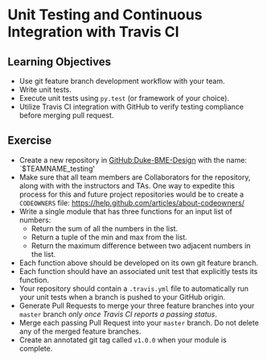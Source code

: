 # Unit Testing and Continuous Integration with Travis CI

## Learning Objectives
* Use git feature branch development workflow with your team.
* Write unit tests.
* Execute unit tests using `py.test` (or framework of your choice).
* Utilize Travis CI integration with GitHub to verify testing compliance before
  merging pull request.

## Exercise
* Create a new repository in [GitHub:Duke-BME-Design](https://github.com/Duke-BME-Design/) with the name: `$TEAMNAME_testing'
* Make sure that all team members are Collaborators for the repository, along
  with with the instructors and TAs.  One way to expedite this process for this
  and future project repositories would be to create a `CODEOWNERS` file:
  https://help.github.com/articles/about-codeowners/
* Write a single module that has three functions for an input list of numbers:
  + Return the sum of all the numbers in the list.
  + Return a tuple of the min and max from the list.
  + Return the maximum difference between two adjacent numbers in the list.
* Each function above should be developed on its own git feature branch.
* Each function should have an associated unit test that explicitly tests its function.
* Your repository should contain a `.travis.yml` file to automatically run your unit tests when a branch is pushed to your GitHub origin.
* Generate Pull Requests to merge your three feature branches into your `master` branch *only once Travis CI reports a passing status*.
* Merge each passing Pull Request into your `master` branch.  Do not delete any of the merged feature branches.
* Create an annotated git tag called `v1.0.0` when your module is complete.
